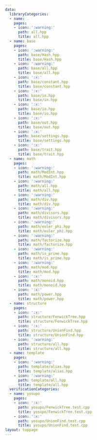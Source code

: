 ```yaml
---
data:
  libraryCategories:
  - name: .
    pages:
    - icon: ':warning:'
      path: all.hpp
      title: all.hpp
  - name: base
    pages:
    - icon: ':warning:'
      path: base/Hash.hpp
      title: base/Hash.hpp
    - icon: ':warning:'
      path: base/all.hpp
      title: base/all.hpp
    - icon: ':x:'
      path: base/constant.hpp
      title: base/constant.hpp
    - icon: ':x:'
      path: base/in.hpp
      title: base/in.hpp
    - icon: ':x:'
      path: base/io.hpp
      title: base/io.hpp
    - icon: ':x:'
      path: base/out.hpp
      title: base/out.hpp
    - icon: ':x:'
      path: base/settings.hpp
      title: base/settings.hpp
    - icon: ':x:'
      path: base/trait.hpp
      title: base/trait.hpp
  - name: math
    pages:
    - icon: ':warning:'
      path: math/ModInt.hpp
      title: math/ModInt.hpp
    - icon: ':warning:'
      path: math/all.hpp
      title: math/all.hpp
    - icon: ':warning:'
      path: math/div.hpp
      title: math/div.hpp
    - icon: ':warning:'
      path: math/divisors.hpp
      title: math/divisors.hpp
    - icon: ':warning:'
      path: math/euler_phi.hpp
      title: math/euler_phi.hpp
    - icon: ':warning:'
      path: math/factorize.hpp
      title: math/factorize.hpp
    - icon: ':warning:'
      path: math/is_prime.hpp
      title: math/is_prime.hpp
    - icon: ':warning:'
      path: math/mod.hpp
      title: math/mod.hpp
    - icon: ':x:'
      path: math/monoid.hpp
      title: math/monoid.hpp
    - icon: ':x:'
      path: math/power.hpp
      title: math/power.hpp
  - name: structure
    pages:
    - icon: ':x:'
      path: structure/FenwickTree.hpp
      title: structure/FenwickTree.hpp
    - icon: ':x:'
      path: structure/UnionFind.hpp
      title: structure/UnionFind.hpp
    - icon: ':warning:'
      path: structure/all.hpp
      title: structure/all.hpp
  - name: template
    pages:
    - icon: ':warning:'
      path: template/alias.hpp
      title: template/alias.hpp
    - icon: ':warning:'
      path: template/all.hpp
      title: template/all.hpp
  verificationCategories:
  - name: yosupo
    pages:
    - icon: ':x:'
      path: yosupo/FenwickTree.test.cpp
      title: yosupo/FenwickTree.test.cpp
    - icon: ':x:'
      path: yosupo/UnionFind.test.cpp
      title: yosupo/UnionFind.test.cpp
layout: toppage
---
```

